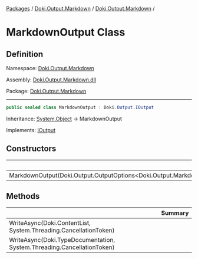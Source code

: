 [Packages](../../README.md) / [Doki.Output.Markdown](../README.md) / [Doki.Output.Markdown](README.md) / 

# MarkdownOutput Class

## Definition

Namespace: [Doki.Output.Markdown](README.md)

Assembly: [Doki.Output.Markdown.dll](../README.md)

Package: [Doki.Output.Markdown](https://www.nuget.org/packages/Doki.Output.Markdown)

---

```csharp
public sealed class MarkdownOutput : Doki.Output.IOutput
```

Inheritance: [System.Object](https://learn.microsoft.com/en-us/dotnet/api/System.Object) → MarkdownOutput

Implements: [IOutput](../../Doki.Output.Abstractions/Doki.Output/Doki.Output.IOutput.md)

## Constructors

|   |Summary|
|---|---|
|MarkdownOutput(Doki.Output.OutputOptions&lt;Doki.Output.Markdown.MarkdownOutput&gt;)||


## Methods

|   |Summary|
|---|---|
|WriteAsync(Doki.ContentList, System.Threading.CancellationToken)||
|WriteAsync(Doki.TypeDocumentation, System.Threading.CancellationToken)||



